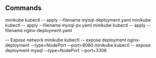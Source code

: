 ## Commands

minikube kubectl -- apply --filename mysql-deployment.yaml 
minikube kubectl -- apply --filename mysql-pv.yaml 
minikube kubectl -- apply --filename nginx-deployment.yaml

-- Expose network
minikube kubectl -- expose deployment nginx-deployment --type=NodePort --port=8080
minikube kubectl -- expose deployment mysql --type=NodePort --port=3306